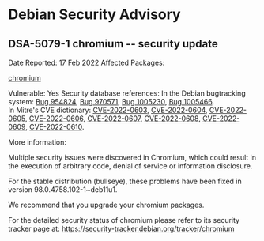 
Debian Security Advisory
========================


DSA-5079-1 chromium -- security update
--------------------------------------



Date Reported:
17 Feb 2022
Affected Packages:

[chromium](https://packages.debian.org/src:chromium)

Vulnerable:
Yes
Security database references:
In the Debian bugtracking system: [Bug 954824](https://bugs.debian.org/cgi-bin/bugreport.cgi?bug=954824), [Bug 970571](https://bugs.debian.org/cgi-bin/bugreport.cgi?bug=970571), [Bug 1005230](https://bugs.debian.org/cgi-bin/bugreport.cgi?bug=1005230), [Bug 1005466](https://bugs.debian.org/cgi-bin/bugreport.cgi?bug=1005466).  
In Mitre's CVE dictionary: [CVE-2022-0603](https://security-tracker.debian.org/tracker/CVE-2022-0603), [CVE-2022-0604](https://security-tracker.debian.org/tracker/CVE-2022-0604), [CVE-2022-0605](https://security-tracker.debian.org/tracker/CVE-2022-0605), [CVE-2022-0606](https://security-tracker.debian.org/tracker/CVE-2022-0606), [CVE-2022-0607](https://security-tracker.debian.org/tracker/CVE-2022-0607), [CVE-2022-0608](https://security-tracker.debian.org/tracker/CVE-2022-0608), [CVE-2022-0609](https://security-tracker.debian.org/tracker/CVE-2022-0609), [CVE-2022-0610](https://security-tracker.debian.org/tracker/CVE-2022-0610).  

More information:

Multiple security issues were discovered in Chromium, which could result
in the execution of arbitrary code, denial of service or information
disclosure.


For the stable distribution (bullseye), these problems have been fixed in
version 98.0.4758.102-1~deb11u1.


We recommend that you upgrade your chromium packages.


For the detailed security status of chromium please refer to
its security tracker page at:
<https://security-tracker.debian.org/tracker/chromium>





